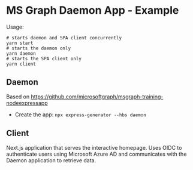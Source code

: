 # MS Graph Daemon App - Example

Usage:

```
# starts daemon and SPA client concurrently
yarn start
# starts the daemon only
yarn daemon
# starts the SPA client only
yarn client
```

## Daemon

Based on https://github.com/microsoftgraph/msgraph-training-nodeexpressapp

- Create the app: `npx express-generator --hbs daemon`

## Client

Next.js application that serves the interactive homepage. Uses OIDC to
authenticate users using Microsoft Azure AD and communicates with the
Daemon application to retrieve data.
